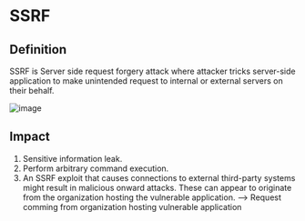 # SSRF

## Definition
  SSRF is Server side request forgery attack where attacker tricks server-side application to make unintended request to internal or external servers on their behalf.

  ![image](https://github.com/th3-r3sistanc3/Notes/assets/71440632/780605e7-8703-4139-bae8-75a24e3316af)

## Impact

1. Sensitive information leak.
2. Perform arbitrary command execution.
3. An SSRF exploit that causes connections to external third-party systems might result in malicious onward attacks. These can appear to originate from the organization hosting the vulnerable application. --> Request comming from organization hosting vulnerable application

